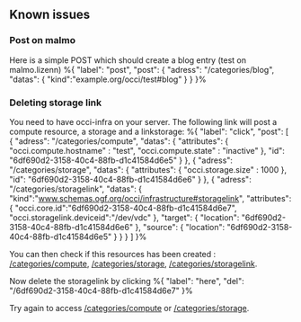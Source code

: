 ## Known issues

### Post on malmo

Here is a simple POST which should create a blog entry (test on malmo.lizenn) %{
  "label": "post",
  "post":
    {
        "adress": "/categories/blog",
        "datas": {
          "kind":"example.org/occi/test#blog"
        }
    }
}%

### Deleting storage link

You need to have occi-infra on your server. The following link will post a compute resource, a storage and a linkstorage: %{
  "label": "click",
  "post": [
    {
        "adress": "/categories/compute",
        "datas": {
          "attributes": {
            "occi.compute.hostname" : "test",
            "occi.compute.state" : "inactive"
          },
          "id": "6df690d2-3158-40c4-88fb-d1c41584d6e5"
        }
    },
    {
        "adress": "/categories/storage",
        "datas": {
          "attributes": {
            "occi.storage.size" : 1000
          },
          "id": "6df690d2-3158-40c4-88fb-d1c41584d6e6"
        }
    },
    {
      "adress": "/categories/storagelink",
      "datas": {
         "kind":"www.schemas.ogf.org/occi/infrastructure#storagelink",
         "attributes": {
           "occi.core.id":"6df690d2-3158-40c4-88fb-d1c41584d6e7",
           "occi.storagelink.deviceid":"/dev/vdc"
         },
         "target": {
           "location": "6df690d2-3158-40c4-88fb-d1c41584d6e6"
         },
         "source": {
           "location": "6df690d2-3158-40c4-88fb-d1c41584d6e5"
         }
      }
    }
  ]
}%


You can then check if this resources has been created : [/categories/compute](/categories/compute), [/categories/storage](/categories/storage), [/categories/storagelink](/categories/storagelink).

Now delete the storagelink by clicking %{
  "label": "here",
  "del": "/6df690d2-3158-40c4-88fb-d1c41584d6e7"
}%

Try again to access [/categories/compute](/categories/compute) or [/categories/storage](/categories/storage).
